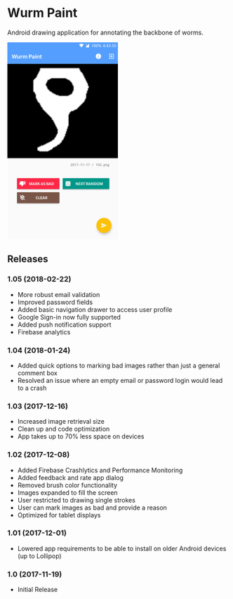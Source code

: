 # Wurm Paint

Android drawing application for annotating the backbone of worms.

<img src="screens/scr_main.jpg" width="50%" height="50%" />

## Releases

### 1.05 (2018-02-22)
- More robust email validation
- Improved password fields
- Added basic navigation drawer to access user profile
- Google Sign-in now fully supported
- Added push notification support
- Firebase analytics

### 1.04 (2018-01-24)
- Added quick options to marking bad images rather than just a general comment box
- Resolved an issue where an empty email or password login would lead to a crash

### 1.03 (2017-12-16)
- Increased image retrieval size
- Clean up and code optimization
- App takes up to 70% less space on devices

### 1.02 (2017-12-08)
- Added Firebase Crashlytics and Performance Monitoring
- Added feedback and rate app dialog
- Removed brush color functionality
- Images expanded to fill the screen
- User restricted to drawing single strokes
- User can mark images as bad and provide a reason
- Optimized for tablet displays

### 1.01 (2017-12-01)
- Lowered app requirements to be able to install on older Android devices (up to Lollipop)

### 1.0 (2017-11-19)
- Initial Release